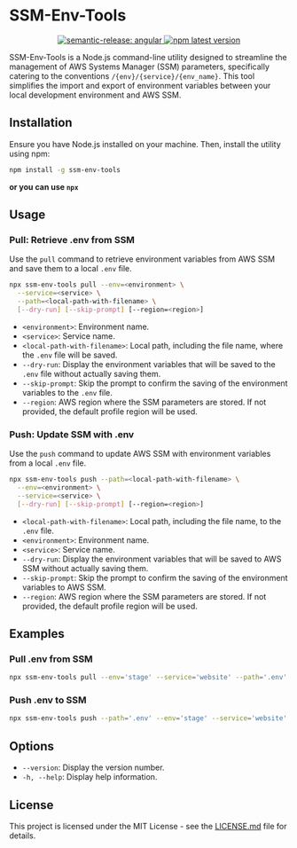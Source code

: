 # SSM-Env-Tools

<p align="center">
  <a href="#badge">
    <img alt="semantic-release: angular" src="https://img.shields.io/badge/semantic--release-angular-e10079?logo=semantic-release">
  </a>
  <a href="https://www.npmjs.com/package/semantic-release">
    <img alt="npm latest version" src="https://img.shields.io/npm/v/ssm-env-tools/latest.svg">
  </a>
</p>

SSM-Env-Tools is a Node.js command-line utility designed to streamline the management of AWS Systems Manager (SSM) parameters, specifically catering to the conventions `/{env}/{service}/{env_name}`. This tool simplifies the import and export of environment variables between your local development environment and AWS SSM.

## Installation

Ensure you have Node.js installed on your machine. Then, install the utility using npm:

```bash
npm install -g ssm-env-tools
```

**or you can use `npx`**

## Usage

### Pull: Retrieve .env from SSM

Use the `pull` command to retrieve environment variables from AWS SSM and save them to a local `.env` file.

```bash
npx ssm-env-tools pull --env=<environment> \
  --service=<service> \
  --path=<local-path-with-filename> \
  [--dry-run] [--skip-prompt] [--region=<region>]
```

- `<environment>`: Environment name.
- `<service>`: Service name.
- `<local-path-with-filename>`: Local path, including the file name, where the `.env` file will be saved.
- `--dry-run`: Display the environment variables that will be saved to the `.env` file without actually saving them.
- `--skip-prompt`: Skip the prompt to confirm the saving of the environment variables to the `.env` file.
- `--region`: AWS region where the SSM parameters are stored. If not provided, the default profile region will be used.

### Push: Update SSM with .env

Use the `push` command to update AWS SSM with environment variables from a local `.env` file.

```bash
npx ssm-env-tools push --path=<local-path-with-filename> \
  --env=<environment> \
  --service=<service> \
  [--dry-run] [--skip-prompt] [--region=<region>]
```

- `<local-path-with-filename>`: Local path, including the file name, to the `.env` file.
- `<environment>`: Environment name.
- `<service>`: Service name.
- `--dry-run`: Display the environment variables that will be saved to AWS SSM without actually saving them.
- `--skip-prompt`: Skip the prompt to confirm the saving of the environment variables to AWS SSM.
- `--region`: AWS region where the SSM parameters are stored. If not provided, the default profile region will be used.

## Examples

### Pull .env from SSM

```bash
npx ssm-env-tools pull --env='stage' --service='website' --path='.env'
```

### Push .env to SSM

```bash
npx ssm-env-tools push --path='.env' --env='stage' --service='website'
```

## Options

- `--version`: Display the version number.
- `-h, --help`: Display help information.

## License

This project is licensed under the MIT License - see the [LICENSE.md](LICENSE.md) file for details.